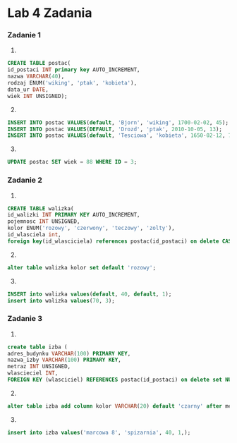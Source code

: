 # Lab 4 Zadania

### Zadanie 1 

1.
```sql
CREATE TABLE postac(
id_postaci INT primary key AUTO_INCREMENT,
nazwa VARCHAR(40),
rodzaj ENUM('wiking', 'ptak', 'kobieta'),
data_ur DATE,
wiek INT UNSIGNED);
```
2.
```sql
INSERT INTO postac VALUES(default, 'Bjorn', 'wiking', 1700-02-02, 45);
INSERT INTO postac VALUES(DEFAULT, 'Drozd', 'ptak', 2010-10-05, 13);
INSERT INTO postac VALUES(default, 'Tesciowa', 'kobieta', 1650-02-12, 70);
```
3.
```sql
UPDATE postac SET wiek = 88 WHERE ID = 3; 
```

### Zadanie 2

1.
```sql
CREATE TABLE walizka(
id_walizki INT PRIMARY KEY AUTO_INCREMENT,
pojemnosc INT UNSIGNED,
kolor ENUM('rozowy', 'czerwony', 'teczowy', 'zolty'),
id_wlasciela int,
foreign key(id_wlasciciela) references postac(id_postaci) on delete CASCADE);
```

2. 
```sql
alter table walizka kolor set default 'rozowy';
```

3.
```sql
INSERT into walizka values(default, 40, default, 1);
insert into walizka values(70, 3);
```

### Zadanie 3

1.
```sql
create table izba (
adres_budynku VARCHAR(100) PRIMARY KEY,
nazwa_izby VARCHAR(100) PRIMARY KEY,
metraz INT UNSIGNED,
wlascieciel INT,
FOREIGN KEY (wlasciciel) REFERENCES postac(id_postaci) on delete set NULL);
```

2.
```sql
alter table izba add column kolor VARCHAR(20) default 'czarny' after metraz;
```

3.
```sql
insert into izba values('marcowa 8', 'spizarnia', 40, 1,); 
```

 
 
 
 
 
